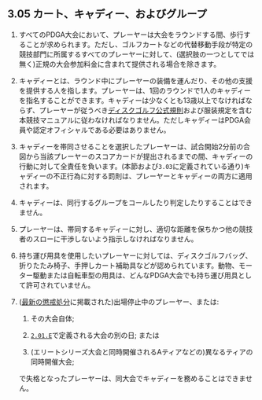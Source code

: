 ## 3.05 カート、キャディー、およびグループ

1. すべてのPDGA大会において、プレーヤーは大会をラウンドする間、歩行することが求められます。ただし、ゴルフカートなどの代替移動手段が特定の競技部門に所属するすべてのプレーヤーに対して、(選択肢の一つとしてでは無く)正規の大会参加料金に含まれて提供される場合を除きます。

1. キャディーとは、ラウンド中にプレーヤーの装備を運んだり、その他の支援を提供する人を指します。プレーヤーは、1回のラウンドで1人のキャディーを指名することができます。キャディーは少なくとも13歳以上でなければならず、プレーヤーが従うべき[ディスクゴルフ公式規則](ordg/index)および服装規定を含む本競技マニュアルに従わなければなりません。ただしキャディーはPDGA会員や認定オフィシャルである必要はありません。

1. キャディーを帯同させることを選択したプレーヤーは、試合開始2分前の合図から当該プレーヤーのスコアカードが提出されるまでの間、キャディーの行動に対して全責任を負います。(本節および`3.03`に定義されている通り)キャディーの不正行為に対する罰則は、プレーヤーとキャディーの両方に適用されます。

1. キャディーは、同行するグループをコールしたり判定したりすることはできません。

1. プレーヤーは、帯同するキャディーに対し、適切な距離を保ちかつ他の競技者のスローに干渉しないよう指示しなければなりません。

1. 持ち運び用具を使用したいプレーヤーに対しては、ディスクゴルフバッグ、折りたたみ椅子、手押しカート補助具などが認められています。動物、モーター駆動または自転車型の用具は、どんなPDGA大会でも持ち運び用具として許可されていません。

1. ([最新の懲戒処分](https://www.pdga.com/documents/disciplinary-actions)に掲載された)出場停止中のプレーヤー、または:

    1. その大会自体;

    1. [`2.01.E`](#一般事項)で定義される大会の別の日; または

    1. (エリートシリーズ大会と同時開催されるAティアなどの)異なるティアの同時開催大会;

    で失格となったプレーヤーは、同大会でキャディーを務めることはできません。
